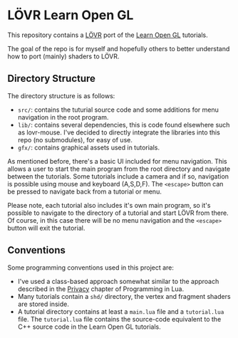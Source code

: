 # LÖVR Learn Open GL

This repository contains a [LÖVR](https://lovr.org) port of the [Learn Open GL](https://learnopengl.com) tutorials.

The goal of the repo is for myself and hopefully others to better understand how to port (mainly) shaders to LÖVR.

## Directory Structure

The directory structure is as follows:

- `src/`: contains the tuturial source code and some additions for menu navigation in the root program.
- `lib/`: contains several dependencies, this is code found elsewhere such as lovr-mouse. I've decided to directly integrate the libraries into this repo (no submodules), for easy of use.
- `gfx/`: contains graphical assets used in tutorials.

As mentioned before, there's a basic UI included for menu navigation. This allows a user to start the main program from the root directory and navigate between the tutorials. Some tutorials include a camera and if so, navigation is possible using mouse and keyboard (A,S,D,F). The `<escape>` button can be pressed to navigate back from a tutorial or menu.

Please note, each tutorial also includes it's own main program, so it's possible to navigate to the directory of a tutorial and start LÖVR from there. Of course, in this case there will be no menu navigation and the `<escape>` button will exit the tutorial.

## Conventions

Some programming conventions used in this project are:

- I've used a class-based approach somewhat similar to the approach described in the [Privacy](https://www.lua.org/pil/16.4.html) chapter of Programming in Lua.
- Many tutorials contain a `shd/` directory, the vertex and fragment shaders are stored inside.
- A tutorial directory contains at least a `main.lua` file and a `tutorial.lua` file. The `tutorial.lua` file contains the source-code equivalent to the C++ source code in the Learn Open GL tutorials.
